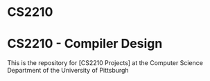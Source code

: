 # CS2210
# CS2210 - Compiler Design
This is the repository for [CS2210 Projects] at the Computer Science Department of the University of Pittsburgh
